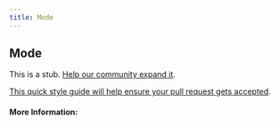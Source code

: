 ```yaml
---
title: Mode
---
```


## Mode

This is a stub. [Help our community expand it](https://github.com/freecodecamp/guides/tree/master/src/pages/articles/math/statistics/mode/index.md).

[This quick style guide will help ensure your pull request gets accepted](https://github.com/freeCodeCamp/guides/blob/master/README.md).

<!-- The article goes here, in GitHub-flavored Markdown. Feel free to add YouTube videos, images, and CodePen/JSBin embeds  -->

#### More Information:
<!-- Please add any articles you think might be helpful to read before writing the article -->


